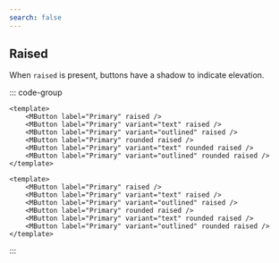 ```yaml
---
search: false
---
```


## Raised

When `raised` is present, buttons have a shadow to indicate elevation.

<DemoContainer>
	<MButton label="Primary" raised />
	<MButton label="Primary" variant="text" raised />
	<MButton label="Primary" variant="outlined" raised />
	<MButton label="Primary" rounded raised />
	<MButton label="Primary" variant="text" rounded raised />
	<MButton label="Primary" variant="outlined" rounded raised />
</DemoContainer>

::: code-group

```vue [Composition API]
<template>
	<MButton label="Primary" raised />
	<MButton label="Primary" variant="text" raised />
	<MButton label="Primary" variant="outlined" raised />
	<MButton label="Primary" rounded raised />
	<MButton label="Primary" variant="text" rounded raised />
	<MButton label="Primary" variant="outlined" rounded raised />
</template>
```

```vue [Options API]
<template>
	<MButton label="Primary" raised />
	<MButton label="Primary" variant="text" raised />
	<MButton label="Primary" variant="outlined" raised />
	<MButton label="Primary" rounded raised />
	<MButton label="Primary" variant="text" rounded raised />
	<MButton label="Primary" variant="outlined" rounded raised />
</template>
```

:::
